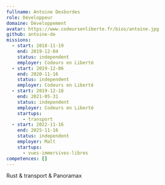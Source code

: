```yaml
---
fullname: Antoine Desbordes
role: Développeur
domaine: Développement
avatar: https://www.codeursenliberte.fr/bios/antoine.jpg
github: antoine-de
missions:
  - start: 2018-11-19
    end: 2019-12-04
    status: independent
    employer: Codeurs en Liberté
  - start: 2019-12-06
    end: 2020-11-16
    status: independent
    employer: Codeurs en Liberté
  - start: 2019-12-18
    end: 2021-05-31
    status: independent
    employer: Codeurs en Liberté
    startups:
      - transport
  - start: 2022-11-16
    end: 2025-11-16
    status: independent
    employer: Malt
    startups:
      - vues-immersives-libres
competences: []
---
```

Rust & transport & Panoramax